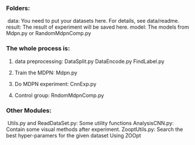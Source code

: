 ### Folders:

​	data: You need to put your datasets here. For details, see data/readme.
​	result: The result of experiment will be saved here.
    model: The models from Mdpn.py or RandomMdpnComp.py

### The whole process is:

1. data preprocessing: DataSplit.py  DataEncode.py  FindLabel.py

2. Train the MDPN: Mdpn.py

3. Do MDPN experiment: CnnExp.py

4. Control group: RndomMdpnComp.py

### Other Modules:


​	Utils.py and ReadDataSet.py: Some utility functions
    AnalysisCNN.py: Contain some visual methods after experiment.
    ZooptUtils.py: Search the best hyper-paramers for the given dataset Using ZOOpt 
    